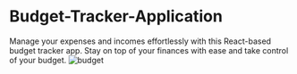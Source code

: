 # Budget-Tracker-Application
Manage your expenses and incomes effortlessly with this React-based budget tracker app. Stay on top of your finances with ease and take control of your budget.
![budget](https://github.com/YBD21/Budget-Tracker-Application/assets/85655933/dc2099d1-e7e2-4daa-b354-1dfa13ec392e)